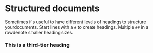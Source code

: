 # Structured documents

Sometimes it's useful to have different levels of headings to structure yourdocuments. Start lines with a `#` to create headings. Multiple `##` in a rowdenote smaller heading sizes.

### This is a third-tier heading
